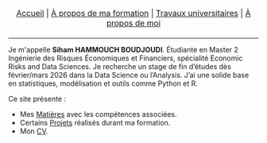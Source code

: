 <nav style="text-align:center; font-size:16px; margin-bottom:20px;">
  <a href="index.md">Accueil</a> |
  <a href="matieres.md">À propos de ma formation</a> |
  <a href="projets.md">Travaux universitaires</a> |
  <a href="cv.md">À propos de moi</a>
</nav>

---

Je m'appelle **Siham HAMMOUCH BOUDJOUDI**. Étudiante en Master 2 Ingénierie des Risques Économiques et Financiers, spécialité Economic Risks and Data Sciences. Je recherche un stage de fin d’études dès février/mars 2026 dans la Data Science ou l’Analysis. 
J’ai une solide base en statistiques, modélisation et outils comme Python et R.

Ce site présente :
- Mes [Matières](matieres.md)  avec les compétences associées. 
- Certains [Projets](projets.md) réalisés durant ma formation. 
- Mon [CV](cv.md). 

